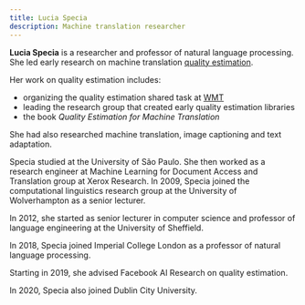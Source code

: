 ```yaml
---
title: Lucia Specia
description: Machine translation researcher
---
```


**Lucia Specia** is a researcher and professor of natural language processing.
She led early research on machine translation [quality estimation](/quality/quality-estimation.md).

Her work on quality estimation includes:
* organizing the quality estimation shared task at [WMT](/community/wmt.md)
* leading the research group that created early quality estimation libraries
* the book *Quality Estimation for Machine Translation*

She had also researched machine translation, image captioning and text adaptation.

Specia studied at the University of São Paulo.  She then worked as a research engineer at Machine Learning for Document Access and Translation group at Xerox Research.  In 2009, Specia joined the computational linguistics research group at the University of Wolverhampton as a senior lecturer.

In 2012, she started as senior lecturer in computer science and professor of language engineering at the University of Sheffield.

In 2018, Specia joined Imperial College London as a professor of natural language processing. 

Starting in 2019, she advised Facebook AI Research on quality estimation.

In 2020, Specia also joined Dublin City University.
